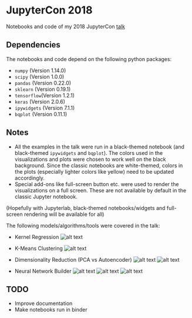 # JupyterCon 2018
Notebooks and code of my 2018 JupyterCon [talk](https://conferences.oreilly.com/jupyter/jup-ny/public/schedule/detail/71406)


## Dependencies
The notebooks and code depend on the following python packages:

- `numpy` (Version 1.14.0)
- `scipy` (Version 1.0.0)
- `pandas` (Version 0.22.0)
- `sklearn` (Version 0.19.1)
- `tensorflow`(Version 1.2.1)
- `keras` (Version 2.0.6)
- `ipywidgets` (Version 7.1.1)
- `bqplot` (Version 0.11.1)

## Notes
* All the examples in the talk were run in a black-themed notebook (and black-themed `ipywidgets` and `bqplot`). The colors used in the visualizations and plots were chosen to work well on the black background. Since the classic notebooks are white-themed, colors in the plots (especially lighter colors like yellow) need to be updated accordingly.
* Special add-ons like full-screen button etc. were used to render the visualizations on a full screen. These are not available by default in the classic Jupyter notebook.

(Hopefully with Jupyterlab, black-themed notebooks/widgets and full-screen rendering will be available for all)

The following models/algorithms/tools were covered in the talk:
* Kernel Regression
![alt text](images/kernel_regression.png "Kernel Regression")

* K-Means Clustering
![alt text](images/kmeans.png "K-Means Clustering")

* Dimensionality Reduction (PCA vs Autoencoder)
![alt text](images/pca_ae1.png "Visualization In 2 Dimensions")
![alt text](images/pca_ae2.png "PCA vs Autoencoder Comparison")

* Neural Network Builder
![alt text](images/netbuilder1.png "Neural Net Builder")
![alt text](images/netbuilder2.png "Neural Net Builder - Loss/Accuracy Curves")
![alt text](images/netbuilder3.png "Neural Net Builder - Distributions of Weights/Biases/Activations")

## TODO
* Improve documentation
* Make notebooks run in binder

